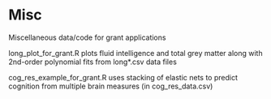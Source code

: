 # Misc
Miscellaneous data/code for grant applications

  long_plot_for_grant.R plots fluid intelligence and total grey matter along with 2nd-order polynomial fits from long*.csv data files

  cog_res_example_for_grant.R uses stacking of elastic nets to predict cognition from multiple brain measures (in cog_res_data.csv)

